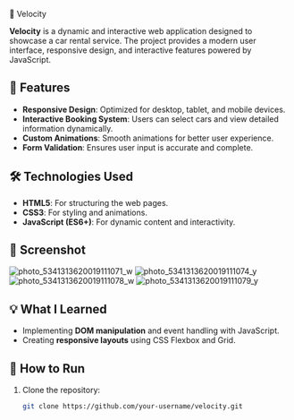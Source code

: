  🚗 Velocity  

**Velocity** is a dynamic and interactive web application designed to showcase a car rental service. The project provides a modern user interface, responsive design, and interactive features powered by JavaScript.  

## 🚀 Features  
- **Responsive Design**: Optimized for desktop, tablet, and mobile devices.  
- **Interactive Booking System**: Users can select cars and view detailed information dynamically.  
- **Custom Animations**: Smooth animations for better user experience.  
- **Form Validation**: Ensures user input is accurate and complete.  

## 🛠️ Technologies Used  
- **HTML5**: For structuring the web pages.  
- **CSS3**: For styling and animations.  
- **JavaScript (ES6+)**: For dynamic content and interactivity.  

## 📸 Screenshot  
![photo_5341313620019111071_w](https://github.com/user-attachments/assets/146d3a35-ecea-4e97-84d5-c13d72a5f7d5)
![photo_5341313620019111074_y](https://github.com/user-attachments/assets/bd156436-1971-4461-80c3-6a308bca36a7)
![photo_5341313620019111078_w](https://github.com/user-attachments/assets/6610ba1d-3fac-42cc-9482-8400e9f36ade)
![photo_5341313620019111079_y](https://github.com/user-attachments/assets/520509a5-a1cc-4fcd-b161-22ba2ba11e6e)

## 💡 What I Learned  
- Implementing **DOM manipulation** and event handling with JavaScript.  
- Creating **responsive layouts** using CSS Flexbox and Grid.  

## 🔧 How to Run  
1. Clone the repository:  
   ```bash
   git clone https://github.com/your-username/velocity.git
